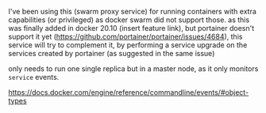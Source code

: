 I've been using this (swarm proxy service) for running containers with extra capabilities (or privileged) as docker swarm did not support those.
as this was finally added in docker 20.10 (insert feature link), but portainer doesn't support it yet (https://github.com/portainer/portainer/issues/4684), this service will try to complement it, by performing a service upgrade on the services created by portainer (as suggested in the same issue)

only needs to run one single replica but in a master node, as it only monitors `service` events.


https://docs.docker.com/engine/reference/commandline/events/#object-types

